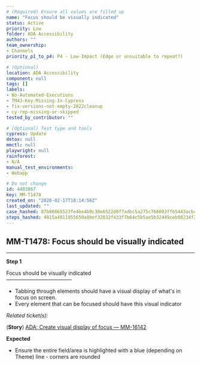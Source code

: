 ```yaml
---
# (Required) Ensure all values are filled up
name: "Focus should be visually indicated"
status: Active
priority: Low
folder: ADA Accessibility
authors: ""
team_ownership:
- Channels
priority_p1_to_p4: P4 - Low-Impact (Edge or unsuitable to repeat?)

# (Optional)
location: ADA Accessibility
component: null
tags: []
labels:
- No-Automated-Executions
- TM4J-Key-Missing-In-Cypress
- fix-versions-not-empty-2022cleanup
- cy-rep-missing-or-skipped
tested_by_contributor: ""

# (Optional) Test type and tools
cypress: Update
detox: null
mmctl: null
playwright: null
rainforest:
- N/A
manual_test_environments:
- Webapp

# Do not change
id: 4403867
key: MM-T1478
created_on: "2020-02-17T18:14:56Z"
last_updated: ""
case_hashed: 87b86865523fe4be4b9c30e6522d0f7adbc5a275c766003ff65443acbc41acc399873f70cc31077e3cbf8fa5e3b60dac
steps_hashed: 4815a4811955650a8bef32832f433f7b64c5b5ae5b32449ceb08234f2ad26df2c4061c346625dd1c70216aa4ac5a6b8b
---
```


<!-- (Auto-generated) Based on frontmatter's "key" and "name" -->

## MM-T1478: Focus should be visually indicated

---

**Step 1**

Focus should be visually indicated\
–––––––––––––––––––––––––

- Tabbing through elements should have a visual display of what's in focus on screen.
- Every element that can be focused should have this visual indicator

_Related ticket(s):_

(**Story**) [ADA: Create visual display of focus — MM-16142](https://mattermost.atlassian.net/browse/MM-16142)

**Expected**

- Ensure the entire field/area is highlighted with a blue (depending on Theme) line - corners are rounded
